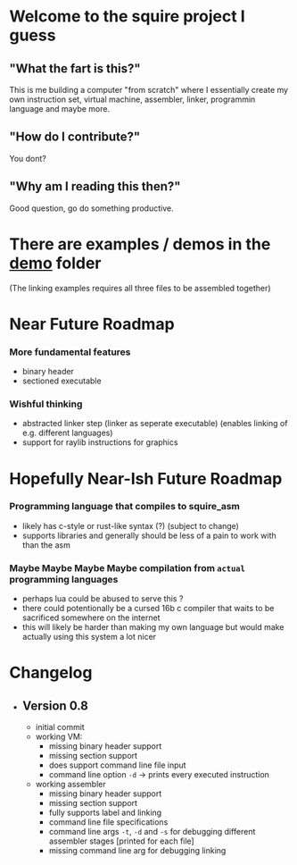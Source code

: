 # Welcome to the squire project I guess
## "What the fart is this?"
This is me building a computer "from scratch" where I essentially create my own instruction set, virtual machine, assembler, linker, programmin language and maybe more.

## "How do I contribute?"
You dont?

## "Why am I reading this then?"
Good question, go do something productive.

# There are examples / demos in the [demo](./demo) folder
(The linking examples requires all three files to be assembled together)

# Near Future Roadmap
### More fundamental features
- binary header
- sectioned executable
### Wishful thinking
- abstracted linker step (linker as seperate executable) (enables linking of e.g. different languages)
- support for raylib instructions for graphics

# Hopefully Near-Ish Future Roadmap
### Programming language that compiles to squire_asm
- likely has c-style or rust-like syntax (?) (subject to change)
- supports libraries and generally should be less of a pain to work with than the asm
### Maybe Maybe Maybe Maybe compilation from `actual` programming languages
- perhaps lua could be abused to serve this ?
- there could potentionally be a cursed 16b c compiler that waits to be sacrificed somewhere on the internet
- this will likely be harder than making my own language but would make actually using this system a lot nicer

# Changelog
- ## Version 0.8
    - initial commit
    - working VM:
        - missing binary header support
        - missing section support
        - does support command line file input
        - command line option `-d` -> prints every executed instruction
    - working assembler
        - missing binary header support
        - missing section support
        - fully supports label and linking
        - command line file specifications
        - command line args `-t`, `-d` and `-s` for debugging different assembler stages [printed for each file]
        - missing command line arg for debugging linking